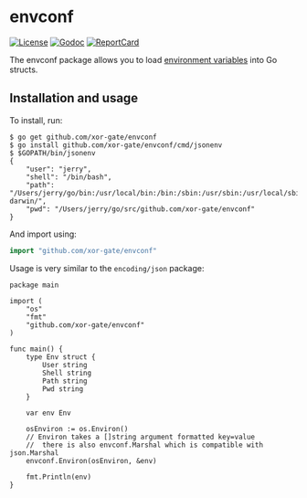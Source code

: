 # envconf

[![License][License-Image]][License-Url]
[![Godoc][Godoc-Image]][Godoc-Url]
[![ReportCard][ReportCard-Image]][ReportCard-Url]

The envconf package allows you to load [environment variables](https://en.wikipedia.org/wiki/Environment_variable) into Go structs.

## Installation and usage

To install, run:

```
$ go get github.com/xor-gate/envconf
$ go install github.com/xor-gate/envconf/cmd/jsonenv
$ $GOPATH/bin/jsonenv
{
	"user": "jerry",
	"shell": "/bin/bash",
	"path": "/Users/jerry/go/bin:/usr/local/bin:/bin:/sbin:/usr/sbin:/usr/local/sbin:/usr/bin:/usr/local/bin:/usr/local/texlive/2017/bin/x86_64-darwin/",
	"pwd": "/Users/jerry/go/src/github.com/xor-gate/envconf"
}
```

And import using:

```go
import "github.com/xor-gate/envconf"
```

Usage is very similar to the `encoding/json` package:

```
package main

import (
	"os"
	"fmt"
	"github.com/xor-gate/envconf"
)

func main() {
	type Env struct {
		User string
		Shell string
		Path string
		Pwd string
	}

	var env Env

	osEnviron := os.Environ()
	// Environ takes a []string argument formatted key=value
	//  there is also envconf.Marshal which is compatible with json.Marshal
	envconf.Environ(osEnviron, &env)

	fmt.Println(env)
}
```

[License-Url]: http://opensource.org/licenses/MIT
[License-Image]: https://img.shields.io/npm/l/express.svg
[Godoc-Url]: https://godoc.org/github.com/xor-gate/envconf
[Godoc-Image]: https://godoc.org/github.com/xor-gate/envconf?status.svg
[ReportCard-Url]: http://goreportcard.com/report/xor-gate/envconf
[ReportCard-Image]: https://goreportcard.com/badge/github.com/xor-gate/envconf

